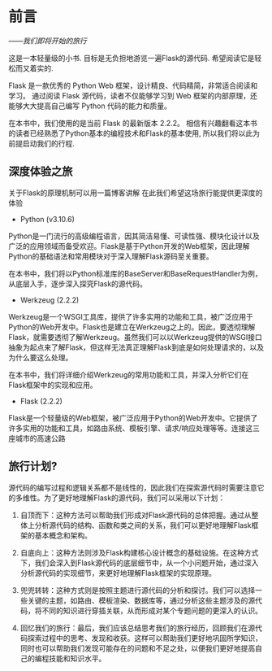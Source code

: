 # 前言

*——我们即将开始的旅行*

这是一本轻量级的小书. 目标是无负担地游览一遍Flask的源代码.
希望阅读它是轻松而又着实的.

Flask 是一款优秀的 Python Web 框架，设计精良、代码精简，非常适合阅读和学习。
通过阅读 Flask 源代码，读者不仅能够学习到 Web 框架的内部原理，还能够大大提高自己编写 Python 代码的能力和质量。

在本书中，我们使用的是当前 Flask 的最新版本 2.2.2。
相信有兴趣翻看这本书的读者已经熟悉了Python基本的编程技术和Flask的基本使用,
所以我们将以此为前提启动我们的行程.

## 深度体验之旅

关于Flask的原理机制可以用一篇博客讲解
在此我们希望这场旅行能提供更深度的体验

* Python (v3.10.6)

Python是一门流行的高级编程语言，因其简洁易懂、可读性强、模块化设计以及广泛的应用领域而备受欢迎。Flask是基于Python开发的Web框架，因此理解Python的基础语法和常用模块对于深入理解Flask源码至关重要。

在本书中，我们将以Python标准库的BaseServer和BaseRequestHandler为例，从底层入手，逐步深入探究Flask的源代码。

* Werkzeug (2.2.2)

Werkzeug是一个WSGI工具库，提供了许多实用的功能和工具，被广泛应用于Python的Web开发中。Flask也是建立在Werkzeug之上的。因此，要透彻理解Flask，就需要透彻了解Werkzeug。虽然我们可以以Werkzeug提供的WSGI接口抽象为起点来了解Flask，但这样无法真正理解Flask到底是如何处理请求的，以及为什么要这么处理。

在本书中，我们将详细介绍Werkzeug的常用功能和工具，并深入分析它们在Flask框架中的实现和应用。

* Flask (2.2.2)

Flask是一个轻量级的Web框架，被广泛应用于Python的Web开发中。它提供了许多实用的功能和工具，如路由系统、模板引擎、请求/响应处理等等。连接这三座城市的高速公路

## 旅行计划?

源代码的编写过程和逻辑关系都不是线性的，因此我们在探索源代码时需要注意它的多维性。为了更好地理解Flask的源代码，我们可以采用以下计划：

1. 自顶而下：这种方法可以帮助我们形成对Flask源代码的总体把握。通过从整体上分析源代码的结构、函数和类之间的关系，我们可以更好地理解Flask框架的基本概念和架构。

2. 自底向上：这种方法则涉及Flask构建核心设计概念的基础设施。在这种方式下，我们会深入到Flask源代码的底层细节中，从一个小问题开始，通过深入分析源代码的实现细节，来更好地理解Flask框架的实现原理。

3. 兜兜转转：这种方式则是按照主题进行源代码的分析和探讨。我们可以选择一些关键的主题，如路由、模板渲染、数据库等，通过分析这些主题涉及的源代码，将不同的知识进行穿插关联，从而形成对某个专题问题的更深入的认识。

4. 回忆我们的旅行：最后，我们应该总结思考我们的旅行经历，回顾我们在源代码探索过程中的思考、发现和收获。这样可以帮助我们更好地巩固所学知识，同时也可以帮助我们发现可能存在的问题和不足之处，以便我们更好地提高自己的编程技能和知识水平。
